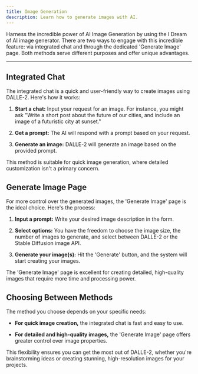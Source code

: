 ```yaml
---
title: Image Generation
description: Learn how to generate images with AI.
---
```


Harness the incredible power of AI Image Generation by using the I Dream of AI image generator. There are two ways to engage with this incredible feature: via integrated chat and through the dedicated 'Generate Image' page. Both methods serve different purposes and offer unique advantages.

---


## **Integrated Chat**

The integrated chat is a quick and user-friendly way to create images using DALLE-2. Here's how it works:

1. **Start a chat:** Input your request for an image. For instance, you might ask "Write a short post about the future of our cities, and include an image of a futuristic city at sunset."

2. **Get a prompt:** The AI will respond with a prompt based on your request.

3. **Generate an image:** DALLE-2 will generate an image based on the provided prompt.

This method is suitable for quick image generation, where detailed customization isn't a primary concern.

## **Generate Image Page**

For more control over the generated images, the 'Generate Image' page is the ideal choice. Here's the process:

1. **Input a prompt:** Write your desired image description in the form.

2. **Select options:** You have the freedom to choose the image size, the number of images to generate, and select between DALLE-2 or the Stable Diffusion image API.

3. **Generate your image(s):** Hit the 'Generate' button, and the system will start creating your images.

The 'Generate Image' page is excellent for creating detailed, high-quality images that require more time and processing power.

## **Choosing Between Methods**

The method you choose depends on your specific needs:

- **For quick image creation,** the integrated chat is fast and easy to use.

- **For detailed and high-quality images,** the 'Generate Image' page offers greater control over image properties.

This flexibility ensures you can get the most out of DALLE-2, whether you're brainstorming ideas or creating stunning, high-resolution images for your projects.